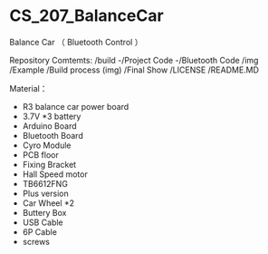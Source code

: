 # CS_207_BalanceCar
Balance Car （ Bluetooth Control ） 


Repository Comtemts:
/build
   -/Project Code
   -/Bluetooth Code
/img
/Example 
/Build process (img)
/Final Show
/LICENSE
/README.MD


Material： 
- R3 balance car power board
- 3.7V *3 battery 
- Arduino Board
- Bluetooth Board
- Cyro Module
- PCB floor
- Fixing Bracket 
- Hall Speed motor
- TB6612FNG 
- Plus version
- Car Wheel *2 
- Buttery Box 
- USB Cable
- 6P Cable 
- screws
